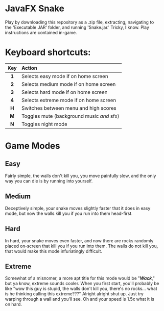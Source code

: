 # JavaFX Snake
Play by downloading this repository as a .zip file, extracting, navigating to the 'Executable JAR' folder, and running 'Snake.jar.' Tricky, I know. Play instructions are contained in-game.

# Keyboard shortcuts:

| Key | Action |
|:-----:|:------------------------------------------|
| **1** | Selects easy mode if on home screen       |
| **2** | Selects medium mode if on home screen     |
| **3** | Selects hard mode if on home screen       |
| **4** | Selects extreme mode if on home screen    |
| **H** | Switches between menu and high scores     |
| **M** | Toggles mute (background music *and* sfx) |
| **N** | Toggles night mode                        |


# Game Modes
## Easy
Fairly simple, the walls don't kill you, you move painfully slow, and the only way you can die is by running into yourself.

## Medium
Deceptively simple, your snake moves slightly faster that it does in easy mode, but now the walls kill you if you run into them head-first.

## Hard
In hard, your snake moves even faster, and now there are rocks randomly placed on-screen that kill you if you run into them. The walls do not kill you, that would make this mode infuriatingly difficult.

## Extreme
Somewhat of a misnomer, a more apt title for this mode would be "***Wack***," but ya know, extreme sounds cooler. When you first start, you'll probably be like "wow this guy is stupid, the walls don't kill you, there's no rocks... what is he thinking calling this extreme???" Alright alright shut up. Just try warping through a wall and you'll see. Oh and your speed is 1.5x what it is on hard.
